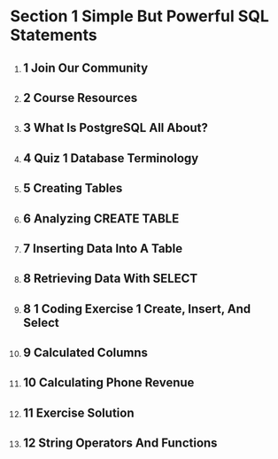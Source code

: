 # Section 1 Simple But Powerful SQL Statements

1. ## 1 Join Our Community
2. ## 2 Course Resources
3. ## 3 What Is PostgreSQL All About?
4. ## 4 Quiz 1 Database Terminology
5. ## 5 Creating Tables
6. ## 6 Analyzing CREATE TABLE
7. ## 7 Inserting Data Into A Table
8. ## 8 Retrieving Data With SELECT
9. ## 8 1 Coding Exercise 1 Create, Insert, And Select 
10. ## 9 Calculated Columns
11. ## 10 Calculating Phone Revenue
12. ## 11 Exercise Solution
13. ## 12 String Operators And Functions